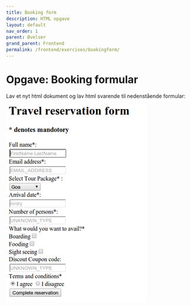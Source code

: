 ```yaml
---
title: Booking form
description: HTML opgave
layout: default
nav_order: 1
parent: Øvelser
grand_parent: Frontend
permalink: /frontend/exercises/bookingform/
---
```


# Opgave: Booking formular

Lav et nyt html dokument og lav html svarende til nedenstående formular:

![Bookingform](./images/bookingform.png)
